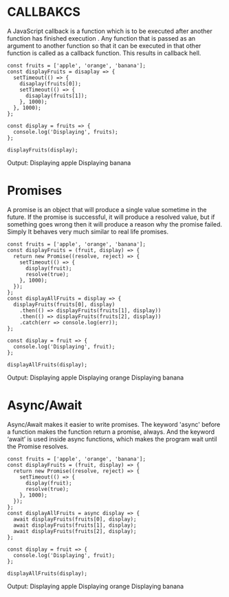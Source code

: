 # CALLBAKCS

A JavaScript callback is a function which is to be executed after another
function has finished execution . Any function that is passed as an argument to
another function so that it can be executed in that other function is called as
a callback function. This results in callback hell.

```tsx
const fruits = ['apple', 'orange', 'banana'];
const displayFruits = disaplay => {
  setTimeout(() => {
    disaplay(fruits[0]);
    setTimeout(() => {
      disaplay(fruits[1]);
    }, 1000);
  }, 1000);
};

const display = fruits => {
  console.log('Displaying', fruits);
};

displayFruits(display);
```

Output: Displaying apple Displaying banana

# Promises

A promise is an object that will produce a single value sometime in the future.
If the promise is successful, it will produce a resolved value, but if something
goes wrong then it will produce a reason why the promise failed. Simply It
behaves very much similar to real life promises.

```tsx
const fruits = ['apple', 'orange', 'banana'];
const displayFruits = (fruit, display) => {
  return new Promise((resolve, reject) => {
    setTimeout(() => {
      display(fruit);
      resolve(true);
    }, 1000);
  });
};
const displayAllFruits = display => {
  displayFruits(fruits[0], display)
    .then(() => displayFruits(fruits[1], display))
    .then(() => displayFruits(fruits[2], display))
    .catch(err => console.log(err));
};

const display = fruit => {
  console.log('Displaying', fruit);
};

displayAllFruits(display);
```

Output: Displaying apple Displaying orange Displaying banana

# Async/Await

Async/Await makes it easier to write promises. The keyword 'async' before a
function makes the function return a promise, always. And the keyword ‘await’ is
used inside async functions, which makes the program wait until the Promise
resolves.

```tsx
const fruits = ['apple', 'orange', 'banana'];
const displayFruits = (fruit, display) => {
  return new Promise((resolve, reject) => {
    setTimeout(() => {
      display(fruit);
      resolve(true);
    }, 1000);
  });
};
const displayAllFruits = async display => {
  await displayFruits(fruits[0], display);
  await displayFruits(fruits[1], display);
  await displayFruits(fruits[2], display);
};

const display = fruit => {
  console.log('Displaying', fruit);
};

displayAllFruits(display);
```

Output: Displaying apple Displaying orange Displaying banana

